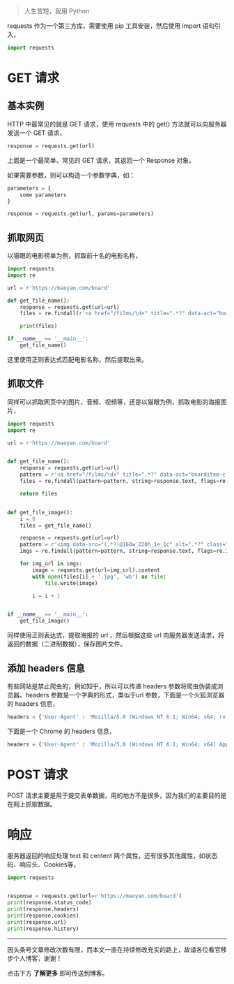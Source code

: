 > 人生苦短，我用 Python

requests 作为一个第三方库，需要使用 pip 工具安装，然后使用 import 语句引入，

```python
import requests
```

# GET 请求

## 基本实例

HTTP 中最常见的就是 GET 请求，使用 requests 中的 get() 方法就可以向服务器发送一个 GET 请求，

```python
response = requests.get(url)
```

上面是一个最简单、常见的 GET 请求，其返回一个 Response 对象。

如果需要参数，则可以构造一个参数字典，如：

```python
parameters = {
    some parameters
}

response = requests.get(url, params=parameters)
```

## 抓取网页

以猫眼的电影榜单为例，抓取前十名的电影名称，

```python
import requests
import re

url = r'https://maoyan.com/board'

def get_file_name():
	response = requests.get(url=url)
	files = re.findall(r'<a href="/films/\d+" title=".*?" data-act="boarditem-click" data-val="{movieId:\d+}">(.*?)</a>', response.text, re.I)

	print(files)

if __name__ == '__main__':
	get_file_name()
```

这里使用正则表达式匹配电影名称，然后提取出来。

## 抓取文件

同样可以抓取网页中的图片、音频、视频等，还是以猫眼为例，抓取电影的海报图片，

```python
import requests
import re

url = r'https://maoyan.com/board'


def get_file_name():
	response = requests.get(url=url)
	pattern = r'<a href="/films/\d+" title=".*?" data-act="boarditem-click" data-val="{movieId:\d+}">(.*?)</a>'
	files = re.findall(pattern=pattern, string=response.text, flags=re.I)

	return files


def get_file_image():
	i = 0
	files = get_file_name()

	response = requests.get(url=url)
	pattern = r'<img data-src="(.*?)@160w_220h_1e_1c" alt=".*?" class="board-img" />'
	imgs = re.findall(pattern=pattern, string=response.text, flags=re.I)

	for img_url in imgs:
		image = requests.get(url=img_url).content
		with open(files[i] + '.jpg', 'wb') as file:
			file.write(image)

		i = i + 1


if __name__ == '__main__':
	get_file_image()
```

同样使用正则表达式，提取海报的 url ，然后根据这些 url 向服务器发送请求，将返回的数据（二进制数据），保存图片文件。

## 添加 headers 信息

有些网站是禁止爬虫的，例如知乎，所以可以传递 headers 参数将爬虫伪装成浏览器。headers 参数是一个字典的形式，类似于url 参数，下面是一个火狐浏览器的 headers 信息，

```python
headers = {'User-Agent' : 'Mozilla/5.0 (Windows NT 6.1; Win64; x64; rv:68.0) Gecko/20100101 Firefox/68.0'}
```

下面是一个 Chrome 的 headers 信息，

```python
headers = {'User-Agent' : 'Mozilla/5.0 (Windows NT 6.1; Win64; x64) AppleWebKit/537.36 (KHTML, like Gecko) Chrome/75.0.3770.100 Safari/537.36'}
```

# POST 请求

POST 请求主要是用于提交表单数据，用的地方不是很多，因为我们的主要目的是在网上抓取数据。

# 响应

服务器返回的响应处理 text 和 centent 两个属性，还有很多其他属性，如状态码、响应头、Cookies等，

```python
import requests


response = requests.get(url=r'https://maoyan.com/board')
print(response.status_code)
print(response.headers)
print(response.cookies)
print(response.url)
print(response.history)
```





------

因头条号文章修改次数有限，而本文一直在持续修改充实的路上，故请各位看官移步个人博客，谢谢！

点击下方 **了解更多** 即可传送到博客。

